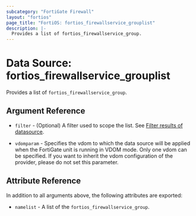 ```yaml
---
subcategory: "FortiGate Firewall"
layout: "fortios"
page_title: "FortiOS: fortios_firewallservice_grouplist"
description: |-
  Provides a list of fortios_firewallservice_group.
---
```


# Data Source: fortios_firewallservice_grouplist
Provides a list of `fortios_firewallservice_group`.

## Argument Reference

* `filter` - (Optional) A filter used to scope the list. See [Filter results of datasource](https://registry.terraform.io/providers/poroping/fortios/latest/docs/guides/fgt_filter).

* `vdomparam` - Specifies the vdom to which the data source will be applied when the FortiGate unit is running in VDOM mode. Only one vdom can be specified. If you want to inherit the vdom configuration of the provider, please do not set this parameter.

## Attribute Reference

In addition to all arguments above, the following attributes are exported:

* `namelist` -  A list of the `fortios_firewallservice_group`.
